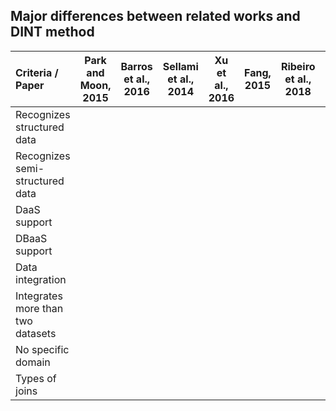 ## Major differences between related works and DINT method

Criteria / Paper                  | Park and Moon, 2015 | Barros et al., 2016 | Sellami et al., 2014 | Xu et al., 2016 | Fang, 2015 | Ribeiro et al., 2018 | **Our DINT**
:---------------------------------|:-------------------:|:-------------------:|:--------------------:|:---------------:|:----------:|:--------------------:|:-------------:
Recognizes structured data        |
Recognizes semi-structured data   |
DaaS support                      |
DBaaS support                     |
Data integration                  |
Integrates more than two datasets |
No specific domain                |
Types of joins                    |
